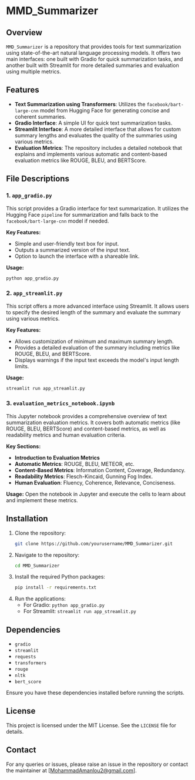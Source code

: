# MMD_Summarizer

## Overview

`MMD_Summarizer` is a repository that provides tools for text summarization using state-of-the-art natural language processing models. It offers two main interfaces: one built with Gradio for quick summarization tasks, and another built with Streamlit for more detailed summaries and evaluation using multiple metrics.

## Features

- **Text Summarization using Transformers**: Utilizes the `facebook/bart-large-cnn` model from Hugging Face for generating concise and coherent summaries.
- **Gradio Interface**: A simple UI for quick text summarization tasks.
- **Streamlit Interface**: A more detailed interface that allows for custom summary lengths and evaluates the quality of the summaries using various metrics.
- **Evaluation Metrics**: The repository includes a detailed notebook that explains and implements various automatic and content-based evaluation metrics like ROUGE, BLEU, and BERTScore.

## File Descriptions

### 1. `app_gradio.py`

This script provides a Gradio interface for text summarization. It utilizes the Hugging Face `pipeline` for summarization and falls back to the `facebook/bart-large-cnn` model if needed.

**Key Features:**
- Simple and user-friendly text box for input.
- Outputs a summarized version of the input text.
- Option to launch the interface with a shareable link.

**Usage:**
```bash
python app_gradio.py
```

### 2. `app_streamlit.py`

This script offers a more advanced interface using Streamlit. It allows users to specify the desired length of the summary and evaluate the summary using various metrics.

**Key Features:**
- Allows customization of minimum and maximum summary length.
- Provides a detailed evaluation of the summary including metrics like ROUGE, BLEU, and BERTScore.
- Displays warnings if the input text exceeds the model's input length limits.

**Usage:**
```bash
streamlit run app_streamlit.py
```

### 3. `evaluation_metrics_notebook.ipynb`

This Jupyter notebook provides a comprehensive overview of text summarization evaluation metrics. It covers both automatic metrics (like ROUGE, BLEU, BERTScore) and content-based metrics, as well as readability metrics and human evaluation criteria.

**Key Sections:**
- **Introduction to Evaluation Metrics**
- **Automatic Metrics**: ROUGE, BLEU, METEOR, etc.
- **Content-Based Metrics**: Information Content, Coverage, Redundancy.
- **Readability Metrics**: Flesch-Kincaid, Gunning Fog Index.
- **Human Evaluation**: Fluency, Coherence, Relevance, Conciseness.

**Usage:**
Open the notebook in Jupyter and execute the cells to learn about and implement these metrics.

## Installation

1. Clone the repository:
    ```bash
    git clone https://github.com/yourusername/MMD_Summarizer.git
    ```
2. Navigate to the repository:
    ```bash
    cd MMD_Summarizer
    ```
3. Install the required Python packages:
    ```bash
    pip install -r requirements.txt
    ```
4. Run the applications:
    - For Gradio: `python app_gradio.py`
    - For Streamlit: `streamlit run app_streamlit.py`

## Dependencies

- `gradio`
- `streamlit`
- `requests`
- `transformers`
- `rouge`
- `nltk`
- `bert_score`

Ensure you have these dependencies installed before running the scripts.

## License

This project is licensed under the MIT License. See the `LICENSE` file for details.

## Contact

For any queries or issues, please raise an issue in the repository or contact the maintainer at [MohammadAmanlou2@gmail.com].

